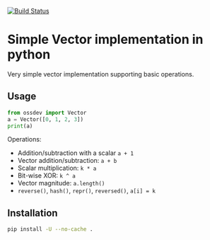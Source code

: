 [![Build Status](https://travis-ci.org/jurf/open-source-development-course-hw02-1.svg?branch=pr%2Fstep1)](https://travis-ci.org/jurf/open-source-development-course-hw02-1)

# Simple Vector implementation in python

Very simple vector implementation supporting basic operations.

## Usage

```python
from ossdev import Vector
a = Vector([0, 1, 2, 3])
print(a)
```

Operations:
- Addition/subtraction with a scalar `a + 1`
- Vector addition/subtraction: `a + b`
- Scalar multiplication: `k * a`
- Bit-wise XOR: `k ^ a`
- Vector magnitude: `a.length()`
- `reverse()`, `hash()`, `repr()`, `reversed()`, `a[i] = k`

## Installation

```bash
pip install -U --no-cache .
```

